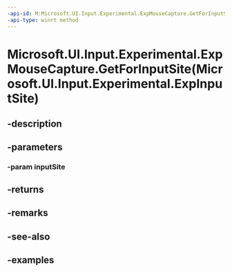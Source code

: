 ```yaml
---
-api-id: M:Microsoft.UI.Input.Experimental.ExpMouseCapture.GetForInputSite(Microsoft.UI.Input.Experimental.ExpInputSite)
-api-type: winrt method
---
```


# Microsoft.UI.Input.Experimental.ExpMouseCapture.GetForInputSite(Microsoft.UI.Input.Experimental.ExpInputSite)

<!--
public static Microsoft.UI.Input.Experimental.ExpMouseCapture GetForInputSite (Microsoft.UI.Input.Experimental.ExpInputSite inputSite);
-->


## -description

## -parameters

### -param inputSite

## -returns

## -remarks

## -see-also

## -examples


